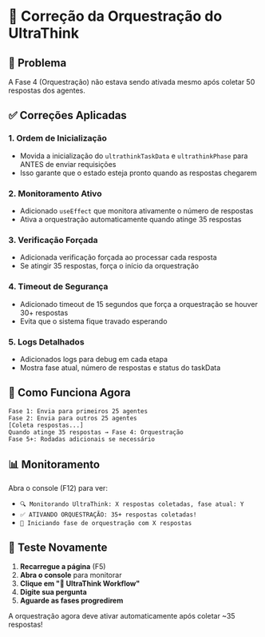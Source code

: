 # 🔧 Correção da Orquestração do UltraThink

## 🐛 Problema

A Fase 4 (Orquestração) não estava sendo ativada mesmo após coletar 50 respostas dos agentes.

## ✅ Correções Aplicadas

### 1. **Ordem de Inicialização**
- Movida a inicialização do `ultrathinkTaskData` e `ultrathinkPhase` para ANTES de enviar requisições
- Isso garante que o estado esteja pronto quando as respostas chegarem

### 2. **Monitoramento Ativo**
- Adicionado `useEffect` que monitora ativamente o número de respostas
- Ativa a orquestração automaticamente quando atinge 35 respostas

### 3. **Verificação Forçada**
- Adicionada verificação forçada ao processar cada resposta
- Se atingir 35 respostas, força o início da orquestração

### 4. **Timeout de Segurança**
- Adicionado timeout de 15 segundos que força a orquestração se houver 30+ respostas
- Evita que o sistema fique travado esperando

### 5. **Logs Detalhados**
- Adicionados logs para debug em cada etapa
- Mostra fase atual, número de respostas e status do taskData

## 🚀 Como Funciona Agora

```
Fase 1: Envia para primeiros 25 agentes
Fase 2: Envia para outros 25 agentes  
[Coleta respostas...]
Quando atinge 35 respostas → Fase 4: Orquestração
Fase 5+: Rodadas adicionais se necessário
```

## 📊 Monitoramento

Abra o console (F12) para ver:
- `🔍 Monitorando UltraThink: X respostas coletadas, fase atual: Y`
- `✅ ATIVANDO ORQUESTRAÇÃO: 35+ respostas coletadas!`
- `🎯 Iniciando fase de orquestração com X respostas`

## 🔄 Teste Novamente

1. **Recarregue a página** (F5)
2. **Abra o console** para monitorar
3. **Clique em "🤖 UltraThink Workflow"**
4. **Digite sua pergunta**
5. **Aguarde as fases progredirem**

A orquestração agora deve ativar automaticamente após coletar ~35 respostas!
